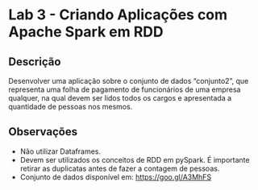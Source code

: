 # Lab 3 - Criando Aplicações com Apache Spark em RDD

## Descrição

Desenvolver uma aplicação sobre o conjunto de dados “conjunto2”, que representa uma folha de pagamento de funcionários de uma empresa qualquer, na qual devem ser lidos todos os cargos e apresentada a quantidade de pessoas nos mesmos. 

## Observações

- Não utilizar Dataframes.
- Devem ser utilizados os conceitos de RDD em pySpark. É importante retirar as duplicatas antes de fazer a contagem de pessoas.
- Conjunto de dados disponível em: https://goo.gl/A3MhFS